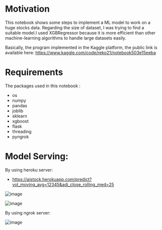 # Motivation
This notebook shows some steps to implement a ML model to work on a huge stocks data. Regarding the size of dataset, I was trying to find a suitable model.I used XGBRegressor because it is more efficient than other machine-learning algorithms to handle large datasets easily. 

Basically, the program implemented in the Kaggle platform, the public link is available here:
https://www.kaggle.com/code/reko21/notebook503e15eeba

# Requirements
The packages used in this notebook :  

* os
* numpy
* pandas
* joblib
* sklearn
* xgboost
* flask
* threading
* pyngrok


# Model Serving:

By using heroku server:
* https://aistock.herokuapp.com/predict?vol_moving_avg=12345&adj_close_rolling_med=25

![image](https://github.com/JeloH/StockAI/assets/11020050/237aa71b-8da4-472d-9ddb-c5499e570151)

![image](https://github.com/JeloH/StockAI/assets/11020050/913ef300-4a80-4070-813c-9d3e6993ac29)




By using ngrok server:

![image](https://user-images.githubusercontent.com/11020050/235978329-5a03a8a4-8c59-41aa-a106-c5a073881d5c.png)

